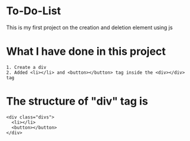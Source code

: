 # To-Do-List
This is my first project on the creation and deletion element using js

# What I have done in this project
```
1. Create a div
2. Added <li></li> and <button></button> tag inside the <div></div> tag
```
# The structure of "div" tag is 
```
<div class="divs">
  <li></li>
  <button></button>
</div>
```
